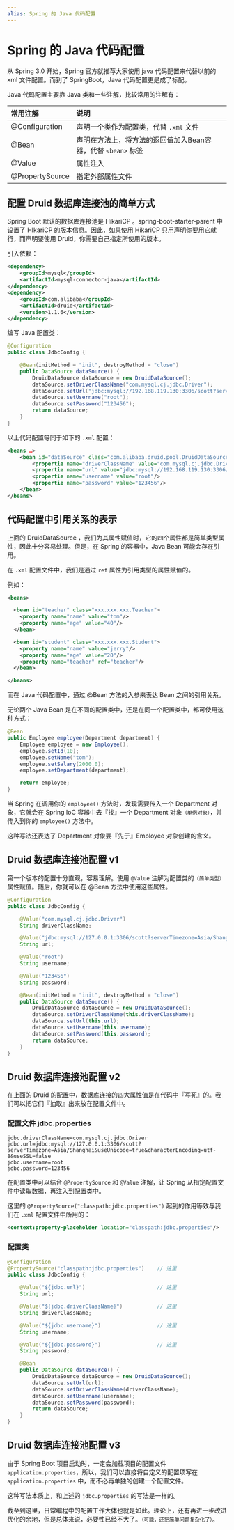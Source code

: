 ```yaml
---
alias: Spring 的 Java 代码配置
---
```



# Spring 的 Java 代码配置

从 Spring 3.0 开始，Spring 官方就推荐大家使用 java 代码配置来代替以前的 xml 文件配置。而到了 SpringBoot，Java 代码配置更是成了标配。

Java 代码配置主要靠 Java 类和一些注解，比较常用的注解有：

| 常用注解 | 说明 |
| :- | :- |
| @Configuration | 声明一个类作为配置类，代替 `.xml` 文件 |
| @Bean | 声明在方法上，将方法的返回值加入Bean容器，代替 `<bean>` 标签 |
| @Value | 属性注入 |
| @PropertySource | 指定外部属性文件 |


## 配置 Druid 数据库连接池的简单方式

Spring Boot 默认的数据库连接池是 HikariCP 。spring-boot-starter-parent 中设置了 HIkariCP 的版本信息。因此，如果使用 HikariCP 只用声明你要用它就行，而声明要使用 Druid，你需要自己指定所使用的版本。

引入依赖：

```xml
<dependency>
    <groupId>mysql</groupId>
    <artifactId>mysql-connector-java</artifactId>
</dependency>
<dependency>
    <groupId>com.alibaba</groupId>
    <artifactId>druid</artifactId>
    <version>1.1.6</version>
</dependency>
```

编写 Java 配置类：

```java
@Configuration
public class JdbcConfig {

    @Bean(initMethod = "init", destroyMethod = "close")
    public DataSource dataSource() {
        DruidDataSource dataSource = new DruidDataSource();
        dataSource.setDriverClassName("com.mysql.cj.jdbc.Driver");
        dataSource.setUrl("jdbc:mysql://192.168.119.130:3306/scott?serverTimezone=Asia/Shanghai&useUnicode=true&characterEncoding=utf-8&useSSL=false");
        dataSource.setUsername("root");
        dataSource.setPassword("123456");
        return dataSource;
    }
}
```

以上代码配置等同于如下的 `.xml` 配置：

```xml
<beans …>
    <bean id="dataSource" class="com.alibaba.druid.pool.DruidDataSource.DruidDataSource">
        <propertie name="driverClassName" value="com.mysql.cj.jdbc.Driver"/>
        <propertie name="url" value="jdbc:mysql://192.168.119.130:3306/scott?serverTimezone=Asia/Shanghai&amp;useUnicode=true&amp;characterEncoding=utf-8&amp;useSSL=false"/>
        <propertie name="username" value="root"/>
        <propertie name="password" value="123456"/>
    </bean>
</beans>
```

## 代码配置中引用关系的表示

上面的 DruidDataSource ，我们为其属性赋值时，它的四个属性都是简单类型属性，因此十分容易处理。但是，在 Spring 的容器中，Java Bean 可能会存在引用。

在 `.xml` 配置文件中，我们是通过 `ref` 属性为引用类型的属性赋值的。

例如：

```xml
<beans>

  <bean id="teacher" class="xxx.xxx.xxx.Teacher">
    <property name="name" value="tom"/>
    <property name="age" value="40"/>
  </bean>

  <bean id="student" class="xxx.xxx.xxx.Student">
    <property name="name" value="jerry"/>
    <property name="age" value="20"/>
    <property name="teacher" ref="teacher"/>
  </bean>

</beans>
```

而在 Java 代码配置中，通过 @Bean 方法的入参来表达 Bean 之间的引用关系。

无论两个 Java Bean 是在不同的配置类中，还是在同一个配置类中，都可使用这种方式：

```java
@Bean
public Employee employee(Department department) {
    Employee employee = new Employee();
    employee.setId(10);
    employee.setName("tom");
    employee.setSalary(2000.0);
    employee.setDepartment(department);

    return employee;
}
```

当 Spring 在调用你的 `employee()` 方法时，发现需要传入一个 Department 对象，它就会在 Spring IoC 容器中去『找』一个 Department 对象<small>（单例对象）</small>，并传入到你的 `employee()` 方法中。

这种写法还表达了 Department 对象要『先于』Employee 对象创建的含义。


## Druid 数据库连接池配置 v1

第一个版本的配置十分直观，容易理解。使用 `@Value` 注解为配置类的<small>（简单类型）</small>属性赋值。随后，你就可以在 @Bean 方法中使用这些属性。

```java
@Configuration
public class JdbcConfig {

    @Value("com.mysql.cj.jdbc.Driver")
    String driverClassName;

    @Value("jdbc:mysql://127.0.0.1:3306/scott?serverTimezone=Asia/Shanghai&useUnicode=true&characterEncoding=utf-8&useSSL=false")
    String url;

    @Value("root")  
    String username;

    @Value("123456")
    String password;

    @Bean(initMethod = "init", destroyMethod = "close")
    public DataSource dataSource() {
        DruidDataSource dataSource = new DruidDataSource();
        dataSource.setDriverClassName(this.driverClassName);
        dataSource.setUrl(this.url);
        dataSource.setUsername(this.username);
        dataSource.setPassword(this.password);
        return dataSource;
    }
}
```

## Druid 数据库连接池配置 v2

在上面的 Druid 的配置中，数据库连接的四大属性值是在代码中『写死』的。我们可以把它们『抽取』出来放在配置文件中。

### 配置文件 jdbc.properties

``` properties
jdbc.driverClassName=com.mysql.cj.jdbc.Driver
jdbc.url=jdbc:mysql://127.0.0.1:3306/scott?serverTimezone=Asia/Shanghai&useUnicode=true&characterEncoding=utf-8&useSSL=false
jdbc.username=root
jdbc.password=123456
```

在配置类中可以结合 `@PropertySource` 和 `@Value` 注解，让 Spring 从指定配置文件中读取数据，再注入到配置类中。

这里的 `@PropertySource("classpath:jdbc.properties")` 起到的作用等效与我们在 `.xml` 配置文件中所用的：

```xml
<context:property-placeholder location="classpath:jdbc.properties"/>
```

### 配置类

```java
@Configuration
@PropertySource("classpath:jdbc.properties")    // 这里
public class JdbcConfig {

    @Value("${jdbc.url}")                       // 这里
    String url;

    @Value("${jdbc.driverClassName}")           // 这里
    String driverClassName;

    @Value("${jdbc.username}")                  // 这里
    String username;

    @Value("${jdbc.password}")                  // 这里
    String password;

    @Bean
    public DataSource dataSource() {
        DruidDataSource dataSource = new DruidDataSource();
        dataSource.setUrl(url);
        dataSource.setDriverClassName(driverClassName);
        dataSource.setUsername(username);
        dataSource.setPassword(password);
        return dataSource;
    }
}
```


## Druid 数据库连接池配置 v3

由于 Spring Boot 项目启动时，一定会加载项目的配置文件 `application.properties`，所以，我们可以直接将自定义的配置项写在 `application.properties` 中，而不必再单独的创建一个配置文件。

这种写法本质上，和上述的 `jdbc.properties` 的写法是一样的。

截至到这里，日常编程中的配置工作大体也就是如此。理论上，还有再进一步改进优化的余地，但是总体来说，必要性已经不大了。<small>（可能，还把简单问题复杂化了）</small>。

